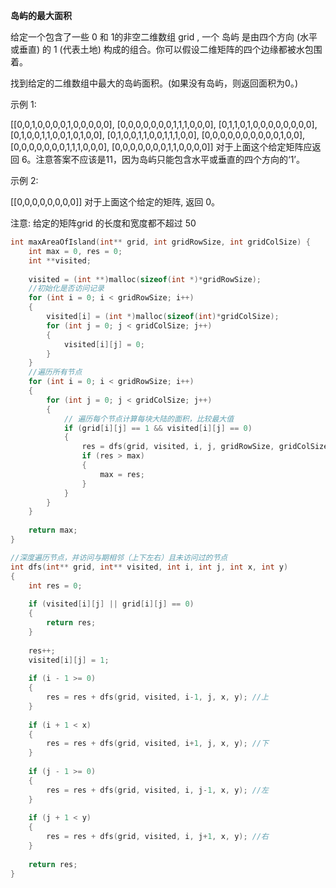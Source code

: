 **岛屿的最大面积**

给定一个包含了一些 0 和 1的非空二维数组 grid , 一个 岛屿 是由四个方向 (水平或垂直) 的 1 (代表土地) 构成的组合。你可以假设二维矩阵的四个边缘都被水包围着。

找到给定的二维数组中最大的岛屿面积。(如果没有岛屿，则返回面积为0。)

示例 1:

[[0,0,1,0,0,0,0,1,0,0,0,0,0],
 [0,0,0,0,0,0,0,1,1,1,0,0,0],
 [0,1,1,0,1,0,0,0,0,0,0,0,0],
 [0,1,0,0,1,1,0,0,1,0,1,0,0],
 [0,1,0,0,1,1,0,0,1,1,1,0,0],
 [0,0,0,0,0,0,0,0,0,0,1,0,0],
 [0,0,0,0,0,0,0,1,1,1,0,0,0],
 [0,0,0,0,0,0,0,1,1,0,0,0,0]]
对于上面这个给定矩阵应返回 6。注意答案不应该是11，因为岛屿只能包含水平或垂直的四个方向的‘1’。

示例 2:

[[0,0,0,0,0,0,0,0]]
对于上面这个给定的矩阵, 返回 0。

注意: 给定的矩阵grid 的长度和宽度都不超过 50


```c
int maxAreaOfIsland(int** grid, int gridRowSize, int gridColSize) {
    int max = 0, res = 0;
    int **visited;
    
    visited = (int **)malloc(sizeof(int *)*gridRowSize);
    //初始化是否访问记录
    for (int i = 0; i < gridRowSize; i++)
    {
        visited[i] = (int *)malloc(sizeof(int)*gridColSize);
        for (int j = 0; j < gridColSize; j++)
        {
            visited[i][j] = 0;
        }
    }
    //遍历所有节点
    for (int i = 0; i < gridRowSize; i++)
    {
        for (int j = 0; j < gridColSize; j++)
        {
            // 遍历每个节点计算每块大陆的面积，比较最大值
            if (grid[i][j] == 1 && visited[i][j] == 0)
            {
                res = dfs(grid, visited, i, j, gridRowSize, gridColSize);
                if (res > max)
                {
                    max = res;
                }
            }
        }
    }
    
    return max;
}

//深度遍历节点，并访问与期相邻（上下左右）且未访问过的节点
int dfs(int** grid, int** visited, int i, int j, int x, int y)
{
    int res = 0;
    
    if (visited[i][j] || grid[i][j] == 0)
    {
        return res;
    }
    
    res++;
    visited[i][j] = 1;
    
    if (i - 1 >= 0)
    {
        res = res + dfs(grid, visited, i-1, j, x, y); //上
    }
    
    if (i + 1 < x)
    {
        res = res + dfs(grid, visited, i+1, j, x, y); //下
    }
    
    if (j - 1 >= 0)
    {
        res = res + dfs(grid, visited, i, j-1, x, y); //左
    }
    
    if (j + 1 < y)
    {
        res = res + dfs(grid, visited, i, j+1, x, y); //右
    }
    
    return res;
}
```